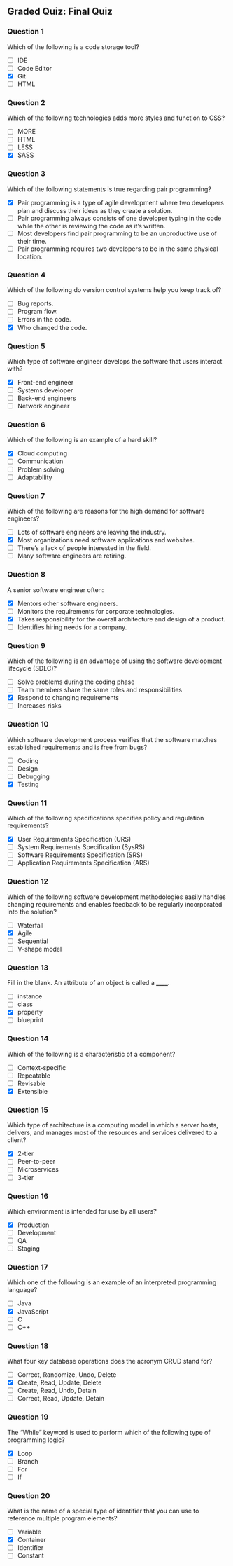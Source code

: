 ## Graded Quiz: Final Quiz

### Question 1

Which of the following is a code storage tool?

-   [ ] IDE
-   [ ] Code Editor
-   [x] Git
-   [ ] HTML

### Question 2

Which of the following technologies adds more styles and function to CSS?

-   [ ] MORE
-   [ ] HTML
-   [ ] LESS
-   [x] SASS

### Question 3

Which of the following statements is true regarding pair programming?

-   [x] Pair programming is a type of agile development where two developers plan and discuss their ideas as they create a solution.
-   [ ] Pair programming always consists of one developer typing in the code while the other is reviewing the code as it’s written.
-   [ ] Most developers find pair programming to be an unproductive use of their time.
-   [ ] Pair programming requires two developers to be in the same physical location.

### Question 4

Which of the following do version control systems help you keep track of?

-   [ ] Bug reports.
-   [ ] Program flow.
-   [ ] Errors in the code.
-   [x] Who changed the code.

### Question 5

Which type of software engineer develops the software that users interact with?

-   [x] Front-end engineer
-   [ ] Systems developer
-   [ ] Back-end engineers
-   [ ] Network engineer

### Question 6

Which of the following is an example of a hard skill?

-   [x] Cloud computing
-   [ ] Communication
-   [ ] Problem solving
-   [ ] Adaptability

### Question 7

Which of the following are reasons for the high demand for software engineers?

-   [ ] Lots of software engineers are leaving the industry.
-   [x] Most organizations need software applications and websites.
-   [ ] There’s a lack of people interested in the field.
-   [ ] Many software engineers are retiring.

### Question 8

A senior software engineer often:

-   [x] Mentors other software engineers.
-   [ ] Monitors the requirements for corporate technologies.
-   [x] Takes responsibility for the overall architecture and design of a product.
-   [ ] Identifies hiring needs for a company.

### Question 9

Which of the following is an advantage of using the software development lifecycle (SDLC)?

-   [ ] Solve problems during the coding phase
-   [ ] Team members share the same roles and responsibilities
-   [x] Respond to changing requirements
-   [ ] Increases risks

### Question 10

Which software development process verifies that the software matches established requirements and is free from bugs?

-   [ ] Coding
-   [ ] Design
-   [ ] Debugging
-   [x] Testing

### Question 11

Which of the following specifications specifies policy and regulation requirements?

-   [x] User Requirements Specification (URS)
-   [ ] System Requirements Specification (SysRS)
-   [ ] Software Requirements Specification (SRS)
-   [ ] Application Requirements Specification (ARS)

### Question 12

Which of the following software development methodologies easily handles changing requirements and enables feedback to be regularly incorporated into the solution?

-   [ ] Waterfall
-   [x] Agile
-   [ ] Sequential
-   [ ] V-shape model

### Question 13

Fill in the blank. An attribute of an object is called a **\_\_\_\_**.

-   [ ] instance
-   [ ] class
-   [x] property
-   [ ] blueprint

### Question 14

Which of the following is a characteristic of a component?

-   [ ] Context-specific
-   [ ] Repeatable
-   [ ] Revisable
-   [x] Extensible

### Question 15

Which type of architecture is a computing model in which a server hosts, delivers, and manages most of the resources and services delivered to a client?

-   [x] 2-tier
-   [ ] Peer-to-peer
-   [ ] Microservices
-   [ ] 3-tier

### Question 16

Which environment is intended for use by all users?

-   [x] Production
-   [ ] Development
-   [ ] QA
-   [ ] Staging

### Question 17

Which one of the following is an example of an interpreted programming language?

-   [ ] Java
-   [x] JavaScript
-   [ ] C
-   [ ] C++

### Question 18

What four key database operations does the acronym CRUD stand for?

-   [ ] Correct, Randomize, Undo, Delete
-   [x] Create, Read, Update, Delete
-   [ ] Create, Read, Undo, Detain
-   [ ] Correct, Read, Update, Detain

### Question 19

The “While” keyword is used to perform which of the following type of programming logic?

-   [x] Loop
-   [ ] Branch
-   [ ] For
-   [ ] If

### Question 20

What is the name of a special type of identifier that you can use to reference multiple program elements?

-   [ ] Variable
-   [x] Container
-   [ ] Identifier
-   [ ] Constant
